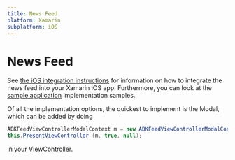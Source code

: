 ```yaml
---
title: News Feed
platform: Xamarin
subplatform: iOS
---
```

# News Feed

See [the iOS integration instructions][1] for information on how to integrate the news feed into your Xamarin iOS app.  Furthermore, you can look at the [sample application][2] implementation samples.

Of all the implementation options, the quickest to implement is the Modal, which can be added by doing

```csharp
ABKFeedViewControllerModalContext m = new ABKFeedViewControllerModalContext ();
this.PresentViewController (m, true, null);
```

in your ViewController.

[1]: /iOS/#news-feed "iOS Instructions"
[2]: https://github.com/Appboy/appboy-xamarin-bindings/tree/master/appboy-component/samples
